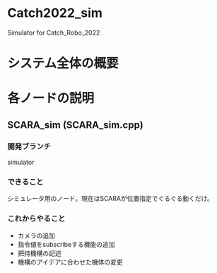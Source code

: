 # Catch2022_sim
Simulator for Catch_Robo_2022

# システム全体の概要

# 各ノードの説明

## SCARA_sim (SCARA_sim.cpp)

### 開発ブランチ
simulator

### できること
シミュレータ用のノード。現在はSCARAが位置指定でぐるぐる動くだけ。

### これからやること
- カメラの追加
- 指令値をsubscribeする機能の追加
- 把持機構の記述
- 機構のアイデアに合わせた機体の変更

